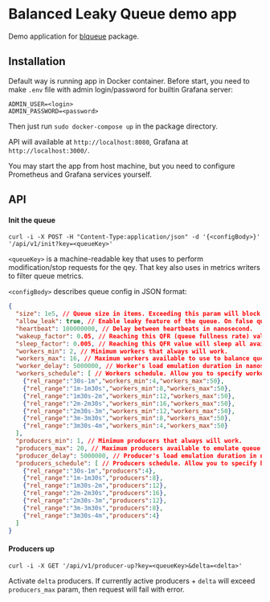 # Balanced Leaky Queue demo app

Demo application for [blqueue](https://github.com/koykov/blqueue) package.

## Installation

Default way is running app in Docker container. Before start, you need to make `.env` file with admin login/password for
builtin Grafana server:
```dotenv
ADMIN_USER=<login>
ADMIN_PASSWORD=<password>
```
Then just run `sudo docker-compose up` in the package directory.

API will available at `http://localhost:8080`,
Grafana at `http://localhost:3000/`.

You may start the app from host machine, but you need to configure Prometheus and Grafana services yourself.

## API

#### Init the queue

```shell
curl -i -X POST -H "Content-Type:application/json" -d '{<configBody>}' '/api/v1/init?key=<queueKey>'
```

`<queueKey>` is a machine-readable key that uses to perform modification/stop requests for the qey. That key also uses
in metrics writers to filter queue metrics.

`<configBody>` describes queue config in JSON format:
```json lines
{
  "size": 1e5, // Queue size in items. Exceeding this param will block the queue or leak extra items dependent of allow_leak param (see below).
  "allow_leak": true, // Enable leaky feature of the queue. On false queue will block on QFR == 1.
  "heartbeat": 100000000, // Delay between heartbeats in nanosecond.
  "wakeup_factor": 0.05, // Reaching this QFR (queue fullness rate) value will trigger wakeup of idle/sleeping workers.
  "sleep_factor": 0.005, // Reaching this QFR value will sleep all available worker.
  "workers_min": 2, // Minimum workers that always will work.
  "workers_max": 16, // Maximum workers available to use to balance queue.
  "worker_delay": 5000000, // Worker's load emulation duration in nanoseconds.
  "workers_schedule": [ // Workers schedule. Allow you to specify workers min/max and factor params for certain time ranges.
    {"rel_range":"30s-1m","workers_min":4,"workers_max":50},
    {"rel_range":"1m-1m30s","workers_min":8,"workers_max":50},
    {"rel_range":"1m30s-2m","workers_min":12,"workers_max":50},
    {"rel_range":"2m-2m30s","workers_min":16,"workers_max":50},
    {"rel_range":"2m30s-3m","workers_min":12,"workers_max":50},
    {"rel_range":"3m-3m30s","workers_min":8,"workers_max":50},
    {"rel_range":"3m30s-4m","workers_min":4,"workers_max":50}
  ],
  "producers_min": 1, // Minimum producers that always will work.
  "producers_max": 20, // Maximum producers available to emulate queue load.
  "producer_delay": 5000000, // Producer's load emulation duration in nanoseconds.
  "producers_schedule": [ // Producers schedule. Allow you to specify how many producers should work on certain time ranges.
    {"rel_range":"30s-1m","producers":4},
    {"rel_range":"1m-1m30s","producers":8},
    {"rel_range":"1m30s-2m","producers":12},
    {"rel_range":"2m-2m30s","producers":16},
    {"rel_range":"2m30s-3m","producers":12},
    {"rel_range":"3m-3m30s","producers":8},
    {"rel_range":"3m30s-4m","producers":4}
  ]
}
```

#### Producers up

```shell
curl -i -X GET '/api/v1/producer-up?key=<queueKey>&delta=<delta>'
```

Activate `delta` producers. If currently active producers + `delta` will exceed `producers_max` param, then request will
fail with error.
